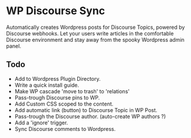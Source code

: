 # WP Discourse Sync
Automatically creates Wordpress posts for Discourse Topics, powered by Discourse webhooks.
Let your users write articles in the comfortable Discourse environment
and stay away from the spooky Wordpress admin panel.

## Todo
- Add to Wordpress Plugin Directory.
- Write a quick install guide.
- Make WP cascade 'move to trash' to 'relations'
- Pass-trough Discourse pins to WP.
- Add Custom CSS scoped to the content.
- Add automatic link (button) to Discourse Topic in WP Post.
- Pass-trough the Discourse author. (auto-create WP authors ?)
- Add a 'ignore' trigger.
- Sync Discourse comments to Wordpress.
